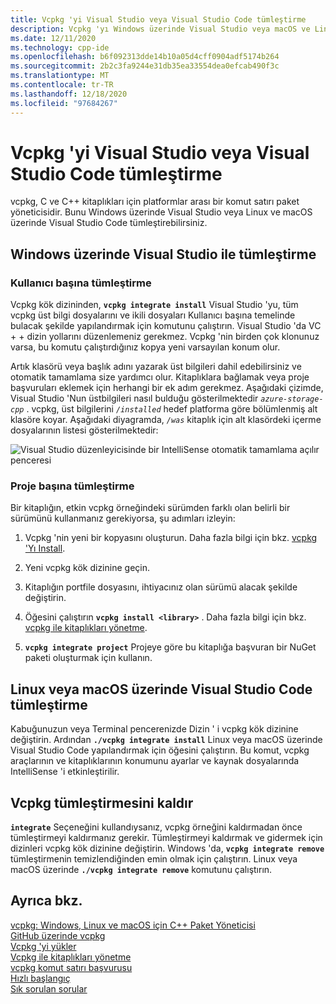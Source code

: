 ```yaml
---
title: Vcpkg 'yi Visual Studio veya Visual Studio Code tümleştirme
description: Vcpkg 'yı Windows üzerinde Visual Studio veya macOS ve Linux 'ta Visual Studio Code tümleştirme hakkında bilgi edinin.
ms.date: 12/11/2020
ms.technology: cpp-ide
ms.openlocfilehash: b6f092313dde14b10a05d4cff0904adf5174b264
ms.sourcegitcommit: 2b2c3fa9244e31db35ea33554dea0efcab490f3c
ms.translationtype: MT
ms.contentlocale: tr-TR
ms.lasthandoff: 12/18/2020
ms.locfileid: "97684267"
---
```

# <a name="integrate-vcpkg-with-visual-studio-or-visual-studio-code"></a>Vcpkg 'yi Visual Studio veya Visual Studio Code tümleştirme

vcpkg, C ve C++ kitaplıkları için platformlar arası bir komut satırı paket yöneticisidir. Bunu Windows üzerinde Visual Studio veya Linux ve macOS üzerinde Visual Studio Code tümleştirebilirsiniz.

## <a name="integrate-with-visual-studio-on-windows"></a>Windows üzerinde Visual Studio ile tümleştirme

### <a name="integrate-per-user"></a>Kullanıcı başına tümleştirme

Vcpkg kök dizininden, **`vcpkg integrate install`** Visual Studio 'yu, tüm vcpkg üst bilgi dosyalarını ve ikili dosyaları Kullanıcı başına temelinde bulacak şekilde yapılandırmak için komutunu çalıştırın. Visual Studio 'da VC + + dizin yollarını düzenlemeniz gerekmez. Vcpkg 'nin birden çok klonunuz varsa, bu komutu çalıştırdığınız kopya yeni varsayılan konum olur.

Artık klasörü veya başlık adını yazarak üst bilgileri dahil edebilirsiniz ve otomatik tamamlama size yardımcı olur. Kitaplıklara bağlamak veya proje başvuruları eklemek için herhangi bir ek adım gerekmez. Aşağıdaki çizimde, Visual Studio 'Nun üstbilgileri nasıl bulduğu gösterilmektedir *`azure-storage-cpp`* . vcpkg, üst bilgilerini *`/installed`* hedef platforma göre bölümlenmiş alt klasöre koyar. Aşağıdaki diyagramda, *`/was`* kitaplık için alt klasördeki içerme dosyalarının listesi gösterilmektedir:

![Visual Studio düzenleyicisinde bir IntelliSense otomatik tamamlama açılır penceresi](media/vcpkg-intellisense.png "vcpkg ve IntelliSense")

### <a name="integrate-per-project"></a>Proje başına tümleştirme

Bir kitaplığın, etkin vcpkg örneğindeki sürümden farklı olan belirli bir sürümünü kullanmanız gerekiyorsa, şu adımları izleyin:

1. Vcpkg 'nin yeni bir kopyasını oluşturun. Daha fazla bilgi için bkz. [vcpkg 'Yı Install](install-vcpkg.md).

1. Yeni vcpkg kök dizinine geçin.

1. Kitaplığın portfile dosyasını, ihtiyacınız olan sürümü alacak şekilde değiştirin.

1. Öğesini çalıştırın **`vcpkg install <library>`** . Daha fazla bilgi için bkz. [vcpkg ile kitaplıkları yönetme](manage-libraries-with-vcpkg.md).

1. **`vcpkg integrate project`** Projeye göre bu kitaplığa başvuran bir NuGet paketi oluşturmak için kullanın.

## <a name="integrate-with-visual-studio-code-on-linux-or-macos"></a>Linux veya macOS üzerinde Visual Studio Code tümleştirme

Kabuğunuzun veya Terminal pencerenizde Dizin ' i vcpkg kök dizinine değiştirin. Ardından **`./vcpkg integrate install`** Linux veya macOS üzerinde Visual Studio Code yapılandırmak için öğesini çalıştırın. Bu komut, vcpkg araçlarının ve kitaplıklarının konumunu ayarlar ve kaynak dosyalarında IntelliSense 'i etkinleştirilir.

## <a name="remove-vcpkg-integration"></a>Vcpkg tümleştirmesini kaldır

**`integrate`** Seçeneğini kullandıysanız, vcpkg örneğini kaldırmadan önce tümleştirmeyi kaldırmanız gerekir. Tümleştirmeyi kaldırmak ve gidermek için dizinleri vcpkg kök dizinine değiştirin. Windows 'da, **`vcpkg integrate remove`** tümleştirmenin temizlendiğinden emin olmak için çalıştırın. Linux veya macOS üzerinde **`./vcpkg integrate remove`** komutunu çalıştırın.

## <a name="see-also"></a>Ayrıca bkz.

[vcpkg: Windows, Linux ve macOS için C++ Paket Yöneticisi](./vcpkg.md)\
[GitHub üzerinde vcpkg](https://github.com/Microsoft/vcpkg)\
[Vcpkg 'yi yükler](install-vcpkg.md)\
[Vcpkg ile kitaplıkları yönetme](manage-libraries-with-vcpkg.md)\
[vcpkg komut satırı başvurusu](vcpkg-command-line-reference.md)\
[Hızlı başlangıç](https://github.com/microsoft/vcpkg/blob/master/docs/index.md)\
[Sık sorulan sorular](https://github.com/microsoft/vcpkg/blob/master/docs/about/faq.md)
